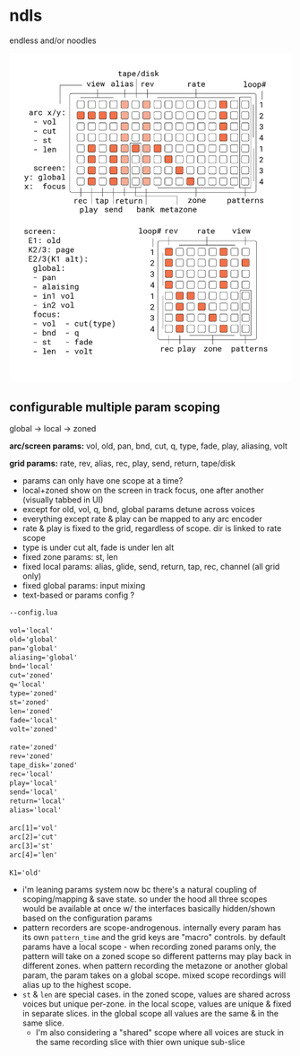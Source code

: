 # ndls

endless and/or noodles

![documentation image](doc/ndls.png)

## configurable multiple param scoping

global -> local -> zoned

**arc/screen params:** vol, old, pan, bnd, cut, q, type, fade, play, aliasing, volt

**grid params:** rate, rev, alias, rec, play, send, return, tape/disk

- params can only have one scope at a time?
- local+zoned show on the screen in track focus, one after another (visually tabbed in UI)
- except for old, vol, q, bnd, global params detune across voices
- everything except rate & play can be mapped to any arc encoder
- rate & play is fixed to the grid, regardless of scope. dir is linked to rate scope
- type is under cut alt, fade is under len alt
- fixed zone params: st, len
- fixed local params: alias, glide, send, return, tap, rec, channel (all grid only)
- fixed global params: input mixing
- text-based or params config ?

```
--config.lua

vol='local'
old='global'
pan='global'
aliasing='global'
bnd='local'
cut='zoned'
q='local'
type='zoned'
st='zoned'
len='zoned'
fade='local'
volt='zoned'

rate='zoned'
rev='zoned'
tape_disk='zoned'
rec='local'
play='local'
send='local'
return='local'
alias='local'

arc[1]='vol'
arc[2]='cut'
arc[3]='st'
arc[4]='len'

K1='old'
```

- i'm leaning params system now bc there's a natural coupling of scoping/mapping & save state. so under the hood all three scopes would be available at once w/ the interfaces basically hidden/shown based on the configuration params
- pattern recorders are scope-androgenous. internally every param has its own `pattern_time` and the grid keys are "macro" controls. by default params have a local scope - when recording zoned params only, the pattern will take on a zoned scope so different patterns may play back in different zones. when pattern recording the metazone or another global param, the param takes on a global scope. mixed scope recordings will alias up to the highest scope.
- `st` & `len` are special cases. in the zoned scope, values are shared across voices but unique per-zone. in the local scope, values are unique & fixed in separate slices. in the global scope all values are the same & in the same slice. 
  - I'm also considering a "shared" scope where all voices are stuck in the same recording slice with thier own unique sub-slice
